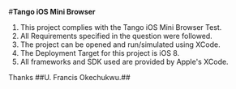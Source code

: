 #**Tango iOS Mini Browser**

1. This project complies with the Tango iOS Mini Browser Test.
2. All Requirements specified in the question were followed.
3. The project can be opened and run/simulated using XCode.
4. The Deployment Target for this project is iOS 8.
4. All frameworks and SDK used are provided by Apple's XCode.

Thanks
##U. Francis Okechukwu.##
